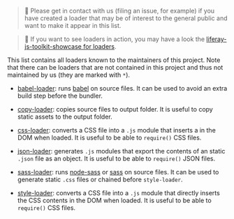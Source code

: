 > 👀 Please get in contact with us (filing an issue, for example) if you have
> created a loader that may be of interest to the general public and want to
> make it appear in this list.

> 👀 If you want to see loaders in action, you may have a look the
> [liferay-js-toolkit-showcase for loaders](https://github.com/izaera/liferay-js-toolkit-showcase/tree/loaders).

This list contains all loaders known to the maintainers of this project. Note
that there can be loaders that are not contained in this project and thus not
maintained by us (they are marked with `*`).

-   [babel-loader](../packages/liferay-npm-bundler-loader-babel-loader):
    runs [babel](https://babeljs.io) on source files. It can be used to avoid an
    extra build step before the bundler.

-   [copy-loader](../packages/liferay-npm-bundler-loader-copy-loader):
    copies source files to output folder. It is useful to copy static assets to
    the output folder.

-   [css-loader](../packages/liferay-npm-bundler-loader-css-loader):
    converts a CSS file into a `.js` module that inserts a <link rel="stylesheet">
    in the DOM when loaded. It is useful to be able to `require()` CSS files.

-   [json-loader](../packages/liferay-npm-bundler-loader-json-loader):
    generates `.js` modules that export the contents of an static `.json` file as
    an object. It is useful to be able to `require()` JSON files.

-   [sass-loader](../packages/liferay-npm-bundler-loader-sass-loader):
    runs [node-sass](https://www.npmjs.com/package/node-sass) or
    [sass](https://www.npmjs.com/package/sass) on source files. It can be used to
    generate static `.css` files or chained before `style-loader`.

-   [style-loader](../packages/liferay-npm-bundler-loader-style-loader):
    converts a CSS file into a `.js` module that directly inserts the CSS contents
    in the DOM when loaded. It is useful to be able to `require()` CSS files.
